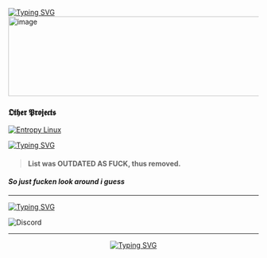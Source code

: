[![Typing SVG](https://readme-typing-svg.demolab.com?font=Fira+Code&size=40&duration=5500&pause=1500&color=4AF7ADD6&multiline=true&random=false&width=450&height=75&lines=%5BGNU-Szmelc%5D)](https://git.io/typing-svg)
<img src="https://github.com/GNU-Szmelc/.github/assets/95081005/063c3d66-5ea4-4581-ac6f-79f42ab6e61b" alt="image" width="640" height="160">


### 𝕺𝖙𝖍𝖊𝖗 𝕻𝖗𝖔𝖏𝖊𝖈𝖙𝖘
[![Entropy Linux](https://img.shields.io/badge/Entropy%20Linux-000000?style=for-the-badge&logo=linux&logoColor=lime)](https://github.com/Entropy-Linux)


[![Typing SVG](https://readme-typing-svg.demolab.com?font=Fira+Code&duration=5500&pause=1500&color=4AF7ADD6&multiline=true&random=false&width=450&height=25&lines=Our+Projects%3A)](https://git.io/typing-svg)
> #### List was OUTDATED AS FUCK, thus removed.
#### ***So just fucken look around i guess***

---

[![Typing SVG](https://readme-typing-svg.demolab.com?font=Fira+Code&duration=5500&pause=1500&color=4AF7ADD6&multiline=true&random=false&width=450&height=28&lines=Join+our+community%3A)](https://git.io/typing-svg)

![Discord](https://img.shields.io/discord/940431029037072416?style=for-the-badge&logo=discord&logoColor=hex&color=black)

---

<div align="center">
  
  [![Typing SVG](https://readme-typing-svg.demolab.com?font=Fira+Code&duration=5500&pause=1500&color=4AF7ADD6&center=true&multiline=true&random=false&width=450&height=25&lines=GNU+SZMELC+%C2%A9+2023)](https://git.io/typing-svg)
  
</div>
